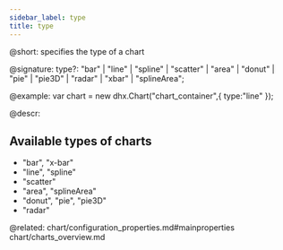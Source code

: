 ```yaml
---
sidebar_label: type
title: type
---          
```


@short: specifies the type of a chart

@signature: type?: "bar" | "line" | "spline" | "scatter" | "area" | "donut" | "pie" | "pie3D" | "radar" | "xbar" | "splineArea";


@example: 
var chart = new dhx.Chart("chart_container",{
    type:"line" 
});

@descr:
## Available types of charts 

- "bar", "x-bar"
- "line", "spline"
- "scatter"
- "area", "splineArea"
- "donut", "pie", "pie3D"
- "radar"

@related:
chart/configuration_properties.md#mainproperties
chart/charts_overview.md